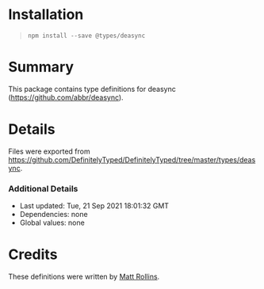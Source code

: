 # Installation
> `npm install --save @types/deasync`

# Summary
This package contains type definitions for deasync (https://github.com/abbr/deasync).

# Details
Files were exported from https://github.com/DefinitelyTyped/DefinitelyTyped/tree/master/types/deasync.

### Additional Details
 * Last updated: Tue, 21 Sep 2021 18:01:32 GMT
 * Dependencies: none
 * Global values: none

# Credits
These definitions were written by [Matt Rollins](https://github.com/Sicilica).
